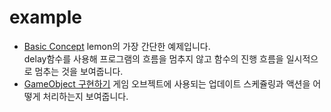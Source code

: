 example
====

* [Basic Concept](concept.md)
  lemon의 가장 간단한 예제입니다.<br>
  delay함수를 사용해 프로그램의 흐름을 멈추지 않고 함수의 진행 흐름을 일시적으로 멈추는 것을 보여줍니다.
* [GameObject 구현하기](gameobject.md)
  게임 오브젝트에 사용되는 업데이트 스케쥴링과 액션을 어떻게 처리하는지 보여줍니다.
